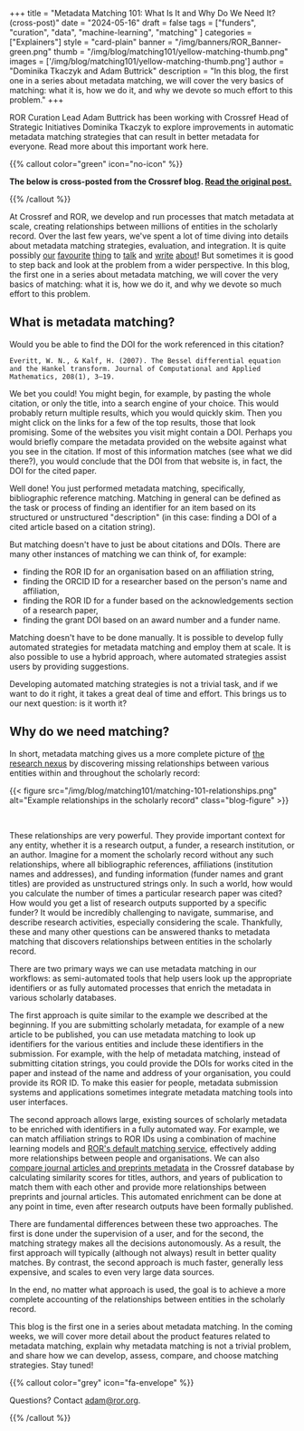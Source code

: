 +++
title = "Metadata Matching 101: What Is It and Why Do We Need It? (cross-post)"
date = "2024-05-16"
draft = false
tags = ["funders", "curation", "data", "machine-learning", "matching" ]
categories = ["Explainers"]
style = "card-plain"
banner = "/img/banners/ROR_Banner-green.png"
thumb = "/img/blog/matching101/yellow-matching-thumb.png"
images = ['/img/blog/matching101/yellow-matching-thumb.png']
author = "Dominika Tkaczyk and Adam Buttrick"
description = "In this blog, the first one in a series about metadata matching, we will cover the very basics of matching: what it is, how we do it, and why we devote so much effort to this problem."
+++

ROR Curation Lead Adam Buttrick has been working with Crossref Head of Strategic Initiatives Dominika Tkaczyk to explore improvements in automatic metadata matching strategies that can result in better metadata for everyone. Read more about this important work here. 

{{% callout color="green" icon="no-icon" %}}

**The below is cross-posted from the Crossref blog. [Read the original post.](https://www.crossref.org/blog/metadata-matching-101-what-is-it-and-why-do-we-need-it/)**  

{{% /callout %}}

At Crossref and ROR, we develop and run processes that match metadata at scale, creating relationships between millions of entities in the scholarly record. Over the last few years, we've spent a lot of time diving into details about metadata matching strategies, evaluation, and integration. It is quite possibly [our](https://crossref.org/blog/matchmaker-matchmaker-make-me-a-match/) [favourite](https://crossref.org/blog/reference-matching-for-real-this-time/) [thing](https://crossref.org/blog/what-if-i-told-you-that-bibliographic-references-can-be-structured/) to [talk](https://www.youtube.com/watch?v=Tx5y7lX030U) and [write](https://crossref.org/blog/follow-the-money-or-how-to-link-grants-to-research-outputs/) [about](https://crossref.org/blog/discovering-relationships-between-preprints-and-journal-articles/)! But sometimes it is good to step back and look at the problem from a wider perspective. In this blog, the first one in a series about metadata matching, we will cover the very basics of matching: what it is, how we do it, and why we devote so much effort to this problem.

## What is metadata matching?

Would you be able to find the DOI for the work referenced in this citation?

```Everitt, W. N., & Kalf, H. (2007). The Bessel differential equation and the Hankel transform. Journal of Computational and Applied Mathematics, 208(1), 3–19.```

We bet you could! You might begin, for example, by pasting the whole citation, or only the title, into a search engine of your choice. This would probably return multiple results, which you would quickly skim. Then you might click on the links for a few of the top results, those that look promising. Some of the websites you visit might contain a DOI. Perhaps you would briefly compare the metadata provided on the website against what you see in the citation. If most of this information matches (see what we did there?), you would conclude that the DOI from that website is, in fact, the DOI for the cited paper.

Well done! You just performed metadata matching, specifically, bibliographic reference matching. Matching in general can be defined as the task or process of finding an identifier for an item based on its structured or unstructured "description" (in this case: finding a DOI of a cited article based on a citation string).

But matching doesn't have to just be about citations and DOIs. There are many other instances of matching we can think of, for example:

* finding the ROR ID for an organisation based on an affiliation string,
* finding the ORCID ID for a researcher based on the person's name and affiliation,
* finding the ROR ID for a funder based on the acknowledgements section of a research paper,
* finding the grant DOI based on an award number and a funder name.

Matching doesn't have to be done manually. It is possible to develop fully automated strategies for metadata matching and employ them at scale. It is also possible to use a hybrid approach, where automated strategies assist users by providing suggestions.

Developing automated matching strategies is not a trivial task, and if we want to do it right, it takes a great deal of time and effort. This brings us to our next question: is it worth it?

## Why do we need matching?

In short, metadata matching gives us a more complete picture of [the research nexus](https://crossref.org/documentation/research-nexus/) by discovering missing relationships between various entities within and throughout the scholarly record:

{{< figure src="/img/blog/matching101/matching-101-relationships.png" alt="Example relationships in the scholarly record" class="blog-figure" >}}

<br />

These relationships are very powerful. They provide important context for any entity, whether it is a research output, a funder, a research institution, or an author. Imagine for a moment the scholarly record without any such relationships, where all bibliographic references, affiliations (institution names and addresses), and funding information (funder names and grant titles) are provided as unstructured strings only. In such a world, how would you calculate the number of times a particular research paper was cited? How would you get a list of research outputs supported by a specific funder? It would be incredibly challenging to navigate, summarise, and describe research activities, especially considering the scale. Thankfully, these and many other questions can be answered thanks to metadata matching that discovers relationships between entities in the scholarly record.

There are two primary ways we can use metadata matching in our workflows: as semi-automated tools that help users look up the appropriate identifiers or as fully automated processes that enrich the metadata in various scholarly databases.

The first approach is quite similar to the example we described at the beginning. If you are submitting scholarly metadata, for example of a new article to be published, you can use metadata matching to look up identifiers for the various entities and include these identifiers in the submission. For example, with the help of metadata matching, instead of submitting citation strings, you could provide the DOIs for works cited in the paper and instead of the name and address of your organisation, you could provide its ROR ID. To make this easier for people, metadata submission systems and applications sometimes integrate metadata matching tools  into user interfaces.

The second approach allows large, existing sources of scholarly metadata to be enriched with identifiers in a fully automated way. For example, we can match affiliation strings to ROR IDs using a combination of machine learning models and [ROR's default matching service](https://ror.readme.io/docs/api-affiliation), effectively adding more relationships between people and organisations. We can also [compare journal articles and preprints metadata](https://crossref.org/blog/discovering-relationships-between-preprints-and-journal-articles/) in the Crossref database by calculating similarity scores for titles, authors, and years of publication to match them with each other and provide more relationships between preprints and journal articles. This automated enrichment can be done at any point in time, even after research outputs have been formally published.

There are fundamental differences between these two approaches. The first is done under the supervision of a user, and for the second, the matching strategy makes all the decisions autonomously. As a result, the first approach will typically (although not always) result in better quality matches. By contrast, the second approach is much faster, generally less expensive, and scales to even very large data sources.

In the end, no matter what approach is used, the goal is to achieve a more complete accounting of the relationships between entities in the scholarly record.

This blog is the first one in a series about metadata matching. In the coming weeks, we will cover more detail about the product features related to metadata matching, explain why metadata matching is not a trivial problem, and share how we can develop, assess, compare, and choose matching strategies. Stay tuned!

{{% callout color="grey" icon="fa-envelope" %}}

Questions? Contact adam@ror.org.

{{% /callout %}}


